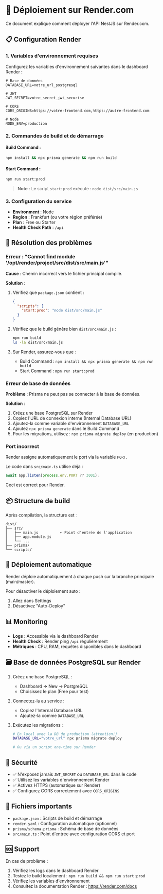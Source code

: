 # 🚀 Déploiement sur Render.com

Ce document explique comment déployer l'API NestJS sur Render.com.

## 📋 Configuration Render

### 1. Variables d'environnement requises

Configurez les variables d'environnement suivantes dans le dashboard Render :

```env
# Base de données
DATABASE_URL=votre_url_postgresql

# JWT
JWT_SECRET=votre_secret_jwt_securise

# CORS
CORS_ORIGINS=https://votre-frontend.com,https://autre-frontend.com

# Node
NODE_ENV=production
```

### 2. Commandes de build et de démarrage

#### Build Command :
```bash
npm install && npx prisma generate && npm run build
```

#### Start Command :
```bash
npm run start:prod
```

> **Note** : Le script `start:prod` exécute : `node dist/src/main.js`

### 3. Configuration du service

- **Environment** : Node
- **Region** : Frankfurt (ou votre région préférée)
- **Plan** : Free ou Starter
- **Health Check Path** : `/api`

## 🔧 Résolution des problèmes

### Erreur : "Cannot find module '/opt/render/project/src/dist/src/main.js'"

**Cause** : Chemin incorrect vers le fichier principal compilé.

**Solution** : 
1. Vérifiez que `package.json` contient :
   ```json
   {
     "scripts": {
       "start:prod": "node dist/src/main.js"
     }
   }
   ```

2. Vérifiez que le build génère bien `dist/src/main.js` :
   ```bash
   npm run build
   ls -la dist/src/main.js
   ```

3. Sur Render, assurez-vous que :
   - Build Command : `npm install && npx prisma generate && npm run build`
   - Start Command : `npm run start:prod`

### Erreur de base de données

**Problème** : Prisma ne peut pas se connecter à la base de données.

**Solution** :
1. Créez une base PostgreSQL sur Render
2. Copiez l'URL de connexion interne (Internal Database URL)
3. Ajoutez-la comme variable d'environnement `DATABASE_URL`
4. Ajoutez `npx prisma generate` dans le Build Command
5. Pour les migrations, utilisez : `npx prisma migrate deploy` (en production)

### Port incorrect

Render assigne automatiquement le port via la variable `PORT`. 

Le code dans `src/main.ts` utilise déjà :
```typescript
await app.listen(process.env.PORT ?? 3001);
```

Ceci est correct pour Render.

## 📦 Structure de build

Après compilation, la structure est :

```
dist/
├── src/
│   ├── main.js          ← Point d'entrée de l'application
│   ├── app.module.js
│   └── ...
├── prisma/
└── scripts/
```

## 🔄 Déploiement automatique

Render déploie automatiquement à chaque push sur la branche principale (main/master).

Pour désactiver le déploiement auto :
1. Allez dans Settings
2. Désactivez "Auto-Deploy"

## 📊 Monitoring

- **Logs** : Accessible via le dashboard Render
- **Health Check** : Render ping `/api` régulièrement
- **Métriques** : CPU, RAM, requêtes disponibles dans le dashboard

## 🗃️ Base de données PostgreSQL sur Render

1. Créez une base PostgreSQL :
   - Dashboard → New → PostgreSQL
   - Choisissez le plan (Free pour test)
   
2. Connectez-la au service :
   - Copiez l'Internal Database URL
   - Ajoutez-la comme `DATABASE_URL`

3. Exécutez les migrations :
   ```bash
   # En local avec la DB de production (attention!)
   DATABASE_URL="votre_url" npx prisma migrate deploy
   
   # Ou via un script one-time sur Render
   ```

## 🔐 Sécurité

- ✅ N'exposez jamais `JWT_SECRET` ou `DATABASE_URL` dans le code
- ✅ Utilisez les variables d'environnement Render
- ✅ Activez HTTPS (automatique sur Render)
- ✅ Configurez CORS correctement avec `CORS_ORIGINS`

## 📝 Fichiers importants

- `package.json` : Scripts de build et démarrage
- `render.yaml` : Configuration automatique (optionnel)
- `prisma/schema.prisma` : Schéma de base de données
- `src/main.ts` : Point d'entrée avec configuration CORS et port

## 🆘 Support

En cas de problème :
1. Vérifiez les logs dans le dashboard Render
2. Testez le build localement : `npm run build && npm run start:prod`
3. Vérifiez les variables d'environnement
4. Consultez la documentation Render : https://render.com/docs

